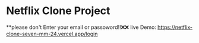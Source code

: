 # Netflix Clone Project
**please don't Enter your email or passoword!!❌❌
live Demo: https://netflix-clone-seven-mm-24.vercel.app/login

